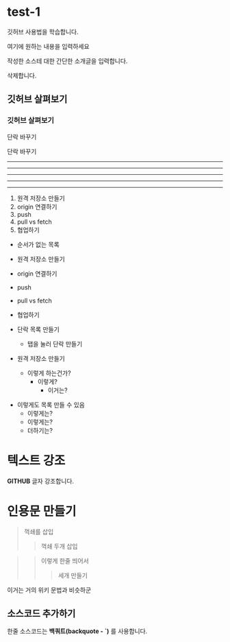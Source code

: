 # test-1
깃허브 사용법을 학습합니다.

여기에 원하는 내용을 입력하세요

작성한 소스테 대한 간단한 소개글을 입력합니다.

삭제합니다.

## 깃허브 살펴보기

### 깃허브 살펴보기

단락 바꾸기

단락 바꾸기

---

------------------------------------------------------
- - -

***

* * *

1. 원격 저장소 만들기
2. origin 연결하기
3. push
4. pull vs fetch
5. 협업하기

- 순서가 없는 목록
- 원격 저장소 만들기
- origin 연결하기
- push
- pull  vs fetch
- 협업하기

- 단락 목록 만들기
  - 탭을 눌러 단락 만들기
- 원격 저장소 만들기
  - 이렇게 하는건가?
    - 이렇게?
      - 이거는?

+ 이렇게도 목록 만들 수 있음
  - 이렇게는?
  - 이렇게는?
  + 더하기는?


# 텍스트 강조

**GITHUB** 글자 강조합니다.

# 인용문 만들기

> 꺽쇄를 삽입
>> 꺽쇄 두개 삽입

>> 이렇게 한줄 띄어서
>>> 세개 만들기

이거는 거의 위키 문법과 비슷하군

## 소스코드 추가하기

한줄 소스코드는 **백쿼트(backquote - `)** 를 사용합니다.

